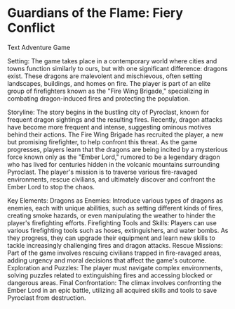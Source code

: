 # Guardians of the Flame: Fiery Conflict
Text Adventure Game

Setting: The game takes place in a contemporary world where cities and towns function similarly to ours, but with one significant difference: dragons exist. These dragons are malevolent and mischievous, often setting landscapes, buildings, and homes on fire. The player is part of an elite group of firefighters known as the "Fire Wing Brigade," specializing in combating dragon-induced fires and protecting the population.

Storyline: The story begins in the bustling city of Pyroclast, known for frequent dragon sightings and the resulting fires. Recently, dragon attacks have become more frequent and intense, suggesting ominous motives behind their actions. The Fire Wing Brigade has recruited the player, a new but promising firefighter, to help confront this threat. As the game progresses, players learn that the dragons are being incited by a mysterious force known only as the "Ember Lord," rumored to be a legendary dragon who has lived for centuries hidden in the volcanic mountains surrounding Pyroclast. The player's mission is to traverse various fire-ravaged environments, rescue civilians, and ultimately discover and confront the Ember Lord to stop the chaos.

Key Elements:
Dragons as Enemies: Introduce various types of dragons as enemies, each with unique abilities, such as setting different kinds of fires, creating smoke hazards, or even manipulating the weather to hinder the player's firefighting efforts.
Firefighting Tools and Skills: Players can use various firefighting tools such as hoses, extinguishers, and water bombs. As they progress, they can upgrade their equipment and learn new skills to tackle increasingly challenging fires and dragon attacks.
Rescue Missions: Part of the game involves rescuing civilians trapped in fire-ravaged areas, adding urgency and moral decisions that affect the game's outcome.
Exploration and Puzzles: The player must navigate complex environments, solving puzzles related to extinguishing fires and accessing blocked or dangerous areas.
Final Confrontation: The climax involves confronting the Ember Lord in an epic battle, utilizing all acquired skills and tools to save Pyroclast from destruction.

